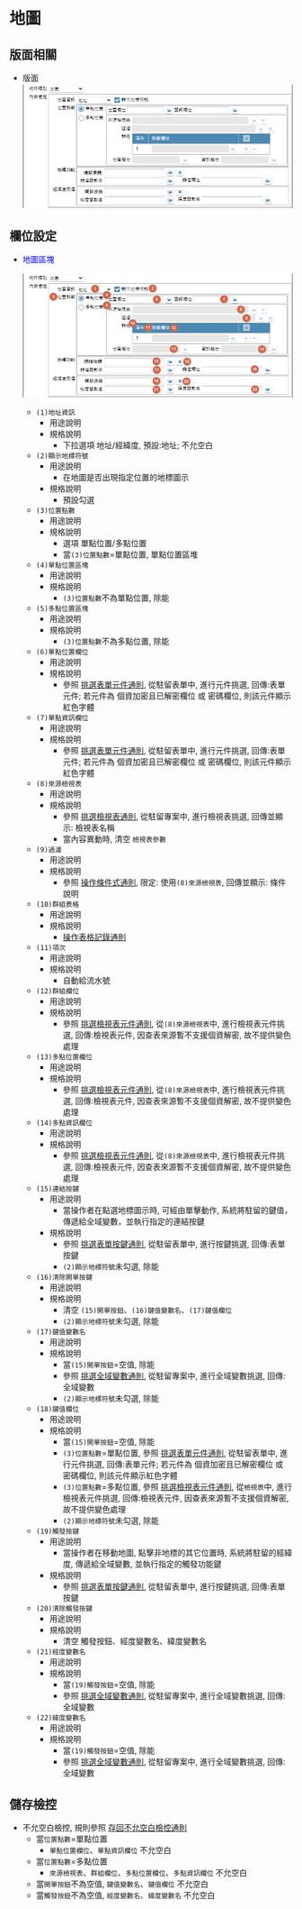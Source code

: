 地圖
===
## 版面相關
* 版面</br>
    ![pic][image_map]

## 欄位設定
* <p id="fieldbreak1" style="color:blue;">地圖區塊</p>

    ![pic][image_block1]
    * `(1)地址資訊`
        * 用途說明
        * 規格說明
	        * 下拉選項 地址/經緯度, 預設:地址; 不允空白
    * `(2)顯示地標符號`
        * 用途說明
            * 在地圖是否出現指定位置的地標圖示
        * 規格說明
	        * 預設勾選
    * `(3)位置點數`
        * 用途說明
        * 規格說明
            * 選項 單點位置/多點位置
            * 當`(3)位置點數`=單點位置, 單點位置區堆
    * `(4)單點位置區塊`
        * 用途說明
        * 規格說明
	        * `(3)位置點數`不為單點位置, 除能
    * `(5)多點位置區塊`
        * 用途說明
        * 規格說明
	        * `(3)位置點數`不為多點位置, 除能
    * `(6)單點位置欄位`
        * 用途說明
        * 規格說明
	        * 參照 [挑選表單元件通則][link_ruledialog7], 從駐留表單中, 進行元件挑選, 回傳:表單元件; 若元件為 個資加密且已解密欄位 或 密碼欄位, 則該元件顯示紅色字體
    * `(7)單點資訊欄位`
        * 用途說明
        * 規格說明
	        * 參照 [挑選表單元件通則][link_ruledialog7], 從駐留表單中, 進行元件挑選, 回傳:表單元件; 若元件為 個資加密且已解密欄位 或 密碼欄位, 則該元件顯示紅色字體
    * `(8)來源檢視表`
        * 用途說明
        * 規格說明
	        * 參照 [挑選檢視表通則][link_ruledialog4], 從駐留專案中, 進行檢視表挑選, 回傳並顯示: 檢視表名稱
	        * 當內容異動時, 清空 `檢視表參數`
    * `(9)過濾`
        * 用途說明
        * 規格說明
	        * 參照 [操作條件式通則][link_ruledialog1], 限定: 使用`(8)來源檢視表`, 回傳並顯示: 條件說明	
    * `(10)群組表格`
        * 用途說明
        * 規格說明
	        * [操作表格記錄通則][link_rulesbutton3]
    * `(11)項次`
        * 用途說明
        * 規格說明
	        * 自動給流水號
    * `(12)群組欄位`
        * 用途說明
        * 規格說明
	        * 參照 [挑選檢視表元件通則][link_ruledialog8], 從`(8)來源檢視表`中, 進行檢視表元件挑選, 回傳:檢視表元件, 因查表來源暫不支援個資解密, 故不提供變色處理
    * `(13)多點位置欄位`
        * 用途說明
        * 規格說明
	        * 參照 [挑選檢視表元件通則][link_ruledialog8], 從`(8)來源檢視表`中, 進行檢視表元件挑選, 回傳:檢視表元件, 因查表來源暫不支援個資解密, 故不提供變色處理
    * `(14)多點資訊欄位`
        * 用途說明
        * 規格說明
	        * 參照 [挑選檢視表元件通則][link_ruledialog8], 從`(8)來源檢視表`中, 進行檢視表元件挑選, 回傳:檢視表元件, 因查表來源暫不支援個資解密, 故不提供變色處理
    * `(15)連結按鍵`
        * 用途說明
            * 當操作者在點選地標圖示時, 可經由單擊動作, 系統將駐留的鍵值，傳遞給全域變數，並執行指定的連結按鍵
        * 規格說明
	        * 參照 [挑選表單按鍵通則][link_ruledialog13], 從駐留表單中, 進行按鍵挑選, 回傳:表單按鍵
            * `(2)顯示地標符號`未勾選, 除能
    * `(16)清除開單按鍵`
        * 用途說明
        * 規格說明
	        * 清空 `(15)開單按鈕`、`(16)鍵值變數名`、`(17)鍵值欄位`
            * `(2)顯示地標符號`未勾選, 除能
    * `(17)鍵值變數名`
        * 用途說明
        * 規格說明
            * 當`(15)開單按鈕`=空值, 除能
            * 參照 [挑選全域變數通則][link_ruledialog10], 從駐留專案中, 進行全域變數挑選, 回傳:全域變數
            * `(2)顯示地標符號`未勾選, 除能
    * `(18)鍵值欄位`
        * 用途說明
        * 規格說明
	        * 當`(15)開單按鈕`=空值, 除能
	        * `(3)位置點數`=單點位置, 參照 [挑選表單元件通則][link_ruledialog7], 從駐留表單中, 進行元件挑選, 回傳:表單元件; 若元件為 個資加密且已解密欄位 或 密碼欄位, 則該元件顯示紅色字體
	        * `(3)位置點數`=多點位置, 參照 [挑選檢視表元件通則][link_ruledialog8], 從`檢視表`中, 進行檢視表元件挑選, 回傳:檢視表元件, 因查表來源暫不支援個資解密, 故不提供變色處理
            * `(2)顯示地標符號`未勾選, 除能
    * `(19)觸發按鍵`
        * 用途說明
            * 當操作者在移動地圖, 點擊非地標的其它位置時, 系統將駐留的經緯度, 傳遞給全域變數, 並執行指定的觸發功能鍵
        * 規格說明
	        * 參照 [挑選表單按鍵通則][link_ruledialog13], 從駐留表單中, 進行按鍵挑選, 回傳:表單按鍵
    * `(20)清除觸發按鍵`
        * 用途說明
        * 規格說明
	        * 清空 觸發按鈕、經度變數名、緯度變數名
    * `(21)經度變數名`
        * 用途說明
        * 規格說明
	        * 當`(19)觸發按鈕`=空值, 除能
	        * 參照 [挑選全域變數通則][link_ruledialog10], 從駐留專案中, 進行全域變數挑選, 回傳:全域變數
    * `(22)緯度變數名`
        * 用途說明
        * 規格說明
	        * 當`(19)觸發按鈕`=空值, 除能
	        * 參照 [挑選全域變數通則][link_ruledialog10], 從駐留專案中, 進行全域變數挑選, 回傳:全域變數

## <div id="save-action">儲存檢控</div>
* 不允空白檢控, 規則參照 [存回不允空白檢控通則][link_ruleother7]
	* 當`位置點數`=單點位置
		* `單點位置欄位`、`單點資訊欄位` 不允空白
	* 當`位置點數`=多點位置
		* `來源檢視表`、`群組欄位`、`多點位置欄位`、`多點資訊欄位` 不允空白
	* 當`開單按鈕`不為空值, `鍵值變數名`、`鍵值欄位` 不允空白
	* 當`觸發按鈕`不為空值, `經度變數名`、`緯度變數名` 不允空白


<!-- 圖片 -->
[image_map]:attachment/map.png
[image_block1]:attachment/map_block1.png

<!-- 超連結 -->
[link_ruledialog1]:../RulesDialog/README#ruledialog1 "共用通則_開啟單據/操作條件式通則"
[link_ruledialog4]:../RulesDialog/README#ruledialog4 "共用通則_開啟單據/挑選檢視表通則"
[link_ruledialog7]:../RulesDialog/README#ruledialog7 "共用通則_開啟單據/挑選表單元件通則"
[link_ruledialog8]:../RulesDialog/README#ruledialog8 "共用通則_開啟單據/挑選檢視表元件通則"
[link_ruledialog10]:../RulesDialog/README#ruledialog10 "共用通則_開啟單據/挑選全域變數通則"
[link_ruledialog13]:../RulesDialog/README#ruledialog13 "共用通則_開啟單據/挑選表單按鍵通則"
[link_rulesbutton3]:../RulesButton/README#rulebutton3 "共用通則_其它/操作表格記錄通則"
[link_ruleother7]:../RulesOther/README#ruleother7 "共用通則_其它/存回不允空白檢控通則"
